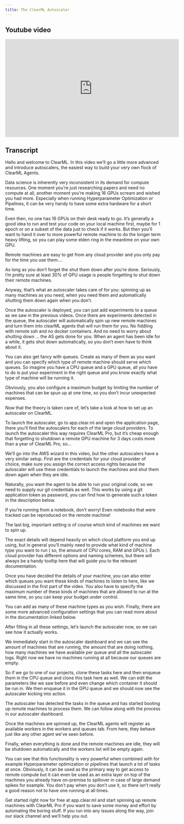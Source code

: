 ```yaml
---
title: The ClearML Autoscaler
---
```



## Youtube video

<iframe width="560" height="315" 
        src="https://www.youtube.com/embed/j4XVMAaUt3E" 
        title="YouTube video player" 
        frameborder="0" 
        allow="accelerometer; autoplay; clipboard-write; encrypted-media; gyroscope; picture-in-picture" 
        allowfullscreen>
</iframe>

## Transcript

Hello and welcome to ClearML. In this video we’ll go a little more advanced and introduce autoscalers, the easiest way to build your very own flock of ClearML Agents.

Data science is inherently very inconsistent in its demand for compute resources. One moment you’re just researching papers and need no compute at all, another moment you’re making 16 GPUs scream and wished you had more. Especially when running Hyperparameter Optimization or Pipelines, it can be very handy to have some extra hardware for a short time.

Even then, no one has 16 GPUs on their desk ready to go. It’s generally a good idea to run and test your code on your local machine first, maybe for 1 epoch or on a subset of the data just to check if it works. But then you’ll want to hand it over to more powerful remote machine to do the longer term heavy lifting, so you can play some elden ring in the meantime on your own GPU.

Remote machines are easy to get from any cloud provider and you only pay for the time you use them….

As long as you don’t forget the shut them down after you’re done. Seriously, I’m pretty sure at least 30% of GPU usage is people forgetting to shut down their remote machines. 

Anyway, that’s what an autoscaler takes care of for you: spinning up as many machines as you need, when you need them and automatically shutting them down again when you don’t.

Once the autoscaler is deployed, you can just add experiments to a queue as we saw in the previous videos. Once there are experiments detected in the queue, the autoscaler will automatically spin up new remote machines and turn them into clearML agents that will run them for you. No fiddling with remote ssh and no docker containers. And no need to worry about shutting down … the AS gets done for you. When an agent has been idle for a while, it gets shut down automatically, so you don’t even have to think about it.

You can also get fancy with queues. Create as many of them as you want and you can specify which type of remote machine should serve which queues. So imagine you have a CPU queue and a GPU queue, all you have to do is put your experiment in the right queue and you know exactly what type of machine will be running it.

Obviously, you also configure a maximum budget by limiting the number of machines that can be spun up at one time, so you don’t incur unexpected expenses.

Now that the theory is taken care of, let’s take a look at how to set up an autoscaler on ClearML.

To launch the autoscaler, go to app.clear.ml and open the application page, there you’ll find the autoscalers for each of the large cloud providers. To launch the autoscaler this way requires ClearML Pro, but it’s cheap enough that forgetting to shutdown a remote GPU machine for 3 days costs more than a year of ClearML Pro, so…

We’ll go into the AWS wizard in this video, but the other autoscalers have a very similar setup. First are the credentials for your cloud provider of choice, make sure you assign the correct access rights because the autoscaler will use these credentials to launch the machines and shut them down again when they are idle.

Naturally, you want the agent to be able to run your original code, so we need to supply our git credentials as well. This works by using a git application token as password, you can find how to generate such a token in the description below.

If you’re running from a notebook, don’t worry! Even notebooks that were tracked can be reproduced on the remote machine!

The last big, important setting is of course which kind of machines we want to spin up.

The exact details will depend heavily on which cloud platform you end up using, but in general you’ll mainly need to provide what kind of machine type you want to run ( so, the amount of CPU cores, RAM and GPUs ). Each cloud provider has different options and naming schemes, but there will always be a handy tooltip here that will guide you to the relevant documentation.

Once you have decided the details of your machine, you can also enter which queues you want these kinds of machines to listen to here, like we discussed in the first part of the video. You also have to specify the maximum number of these kinds of machines that are allowed to run at the same time, so you can keep your budget under control.

You can add as many of these machine types as you wish. Finally, there are some more advanced configuration settings that you can read more about in the documentation linked below.

After filling in all these settings, let’s launch the autoscaler now, so we can see how it actually works.

We immediately start in the autoscaler dashboard and we can see the amount of machines that are running, the amount that are doing nothing, how many machines we have available per queue and all the autoscaler logs. Right now we have no machines running at all because our queues are empty.

So if we go to one of our projects, clone these tasks here and then enqueue them in the CPU queue and clone this task here as well. We can edit the parameters like we saw before and even change which container it should be run in. We then enqueue it in the GPU queue and we should now see the autoscaler kicking into action.

The autoscaler has detected the tasks in the queue and has started booting up remote machines to process them. We can follow along with the process in our autoscaler dashboard.

Once the machines are spinned up, the ClearML agents will register as available workers in the workers and queues tab. From here, they behave just like any other agent we’ve seen before.

Finally, when everything is done and the remote machines are idle, they will be shutdown automatically and the workers list will be empty again.

You can see that this functionality is very powerful when combined with for example Hyperparameter optimization or pipelines that launch a lot of tasks at once. Obviously, it can be used as the primary way to get access to remote compute but it can even be used as an extra layer on top of the machines you already have on-premise to spillover in case of large demand spikes for example. You don’t pay when you don’t use it, so there isn’t really a good reason not to have one running at all times.

Get started right now for free at app.clear.ml and start spinning up remote machines with ClearML Pro if you want to save some money and effort by automating the boring stuff. If you run into any issues along the way, join our slack channel and we’ll help you out.
